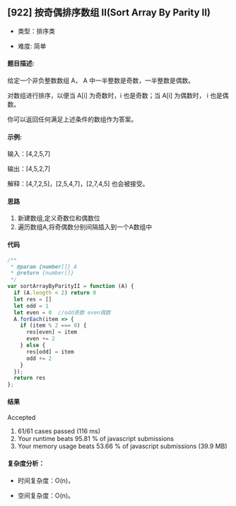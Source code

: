 ## [922] 按奇偶排序数组 II(Sort Array By Parity II)

- 类型：排序类

- 难度: 简单

#### 题目描述:

给定一个非负整数数组 A， A 中一半整数是奇数，一半整数是偶数。

对数组进行排序，以便当 A[i] 为奇数时，i 也是奇数；当 A[i] 为偶数时， i 也是偶数。

你可以返回任何满足上述条件的数组作为答案。



#### 示例:


输入：[4,2,5,7]

输出：[4,5,2,7]

解释：[4,7,2,5]，[2,5,4,7]，[2,7,4,5] 也会被接受。


#### 思路

1. 新建数组,定义奇数位和偶数位
1. 遍历数组A,将奇偶数分别间隔插入到一个A数组中

#### 代码

```javascript
/**
 * @param {number[]} A
 * @return {number[]}
 */
var sortArrayByParityII = function (A) {
  if (A.length < 2) return 0
  let res = []
  let odd = 1
  let even = 0  //odd奇数 even偶数
  A.forEach(item => {
    if (item % 2 === 0) {
      res[even] = item
      even += 2
    } else {
      res[odd] = item
      odd += 2
    }
  });
  return res
};
```

#### 结果

Accepted

1. 61/61 cases passed (116 ms)
1. Your runtime beats 95.81 % of javascript submissions
1. Your memory usage beats 53.66 % of javascript submissions (39.9 MB)

#### 复杂度分析：

- 时间复杂度：O(n)，

- 空间复杂度：O(n)。

